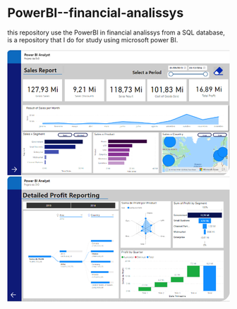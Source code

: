# PowerBI--financial-analissys
this repository use the PowerBI in financial analissys from a SQL database, is a repository that I do for study using microsoft power BI. 

<img src="/powerBI1.png">
<img src="/powerBI2.png">
